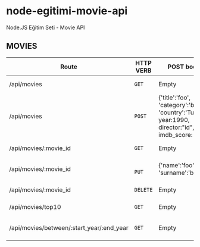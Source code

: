 # node-egitimi-movie-api
Node.JS Eğitim Seti - Movie API


## MOVIES
| Route | HTTP VERB  | POST body | Description
| --- | --- | --- | --- |
| /api/movies     | `GET` | Empty | List all movies.
|/api/movies |	`POST` |	{'title':'foo', 'category':'bar', 'country':'Turkey', year:1990, director:"id", imdb_score: 9.7 } |	Create a new movie. |
|/api/movies/:movie_id |	`GET`|	Empty |	Get a movie. |
|/api/movies/:movie_id|`	PUT`	|{'name':'foo', 'surname':'bar'}|	Update a movie with new info.|
|/api/movies/:movie_id|	`DELETE`|	Empty	|Delete a movie.|
|/api/movies/top10|	`GET`	|Empty|	Get the top 10 movies.|
|/api/movies/between/:start_year/:end_year|	`GET`|	Empty|	Movies between two dates.|